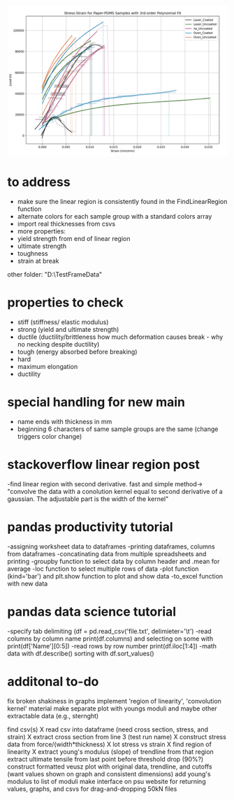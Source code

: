 ![Stress-Strain for Paper-PDMS with a PolyFit](images/240108_Stress-Strain_Paper-PDMS_PolyFit.png)

# to address
 - make sure the linear region is consistently found in the FindLinearRegion function
 - alternate colors for each sample group with a standard colors array
 - import real thicknesses from csvs
 - more properties:
  - yield strength from end of linear region
  - ultimate strength
  - toughness
  - strain at break


other folder: "D:\TestFrameData"

# properties to check
 - stiff (stiffness/ elastic modulus)
 - strong (yield and ultimate strength)
 - ductile (ductility/brittleness how much deformation causes break - why no necking despite ductility)
 - tough (energy absorbed before breaking)
 - hard
 - maximum elongation
 - ductility


# special handling for new main
 - name ends with thickness in mm 
 - beginning 6 characters of same sample groups are the same (change triggers color change)


# stackoverflow linear region post
-find linear region with second derivative.  fast and simple method->
    "convolve the data with a conolution kernel equal to 
    second derivative of a gaussian.  The adjustable part is the width of the kernel"

# pandas productivity tutorial
-assigning worksheet data to dataframes
-printing dataframes, columns from dataframes
-concatinating data from multiple spreadsheets and printing
-groupby function to select data by column header and .mean for average
-loc function to select multiple rows of data 
-plot function (kind='bar') and plt.show function to plot and show data
-to_excel function with new data

# pandas data science tutorial
-specify tab delimiting (df = pd.read_csv('file.txt', delimieter='\t')
-read columns by column name print(df.columns) and selecting on some with print(df['Name'][0:5])
-read rows by row number print(df.iloc[1:4])
-math data with df.describe()
sorting with df.sort_values()


# additonal to-do
fix broken shakiness in graphs
implement 'region of linearity', 'convolution kernel' material
make separate plot with youngs moduli and maybe other extractable data (e.g., sternght)

find csv(s)
X read csv into dataframe (need cross section, stress, and strain)
X extract cross section from line 3 (test run name)
X construct stress data from force/(width*thickness)
X lot stress vs strain 
X find region of linearity
X extract young's modulus (slope) of trendline from that region
extract ultimate tensile  from last point before threshold drop (90%?)
construct formatted veusz plot with original data, trendline, and cutoffs (want values shown on graph and consistent dimensions)
add young's modulus to list of moduli
make interface on psu website for returning values, graphs, and csvs for drag-and-dropping 50kN files